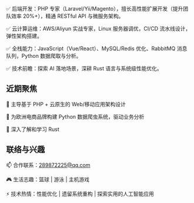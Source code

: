 ✅ 后端开发：PHP 专家（Laravel/Yii/Magento），擅长高性能扩展开发（提升团队效率 20%+），精通 RESTful API 与微服务架构。

✅ 云计算运维：AWS/Aliyun 实战专家，Linux 服务器调优，CI/CD 流水线设计，弹性架构搭建。

✅ 全栈能力：JavaScript（Vue/React）、MySQL/Redis 优化、RabbitMQ 消息队列，Python 数据爬取与分析。

✅ 技术前瞻：探索 AI 落地场景，深耕 Rust 语言与系统级性能优化。

## 近期聚焦
🔹 主导基于 PHP + 云原生的 Web/移动应用架构设计

🔹 为欧洲电商品牌构建 Python 数据爬虫系统，驱动业务分析

🔹 深入了解和学习 Rust

## 联络与兴趣

📫 合作联系：289872225@qq.com

🎮 生活志趣：篮球 | 游泳 | 主机游戏

⚡ 技术热情：性能优化 | 遗留系统重构 | 探索实用的人工智能应用
